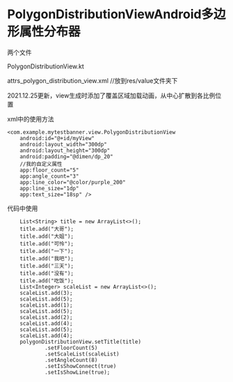 # PolygonDistributionViewAndroid多边形属性分布器 

两个文件

PolygonDistributionView.kt

attrs_polygon_distribution_view.xml       //放到res/value文件夹下

2021.12.25更新，view生成时添加了覆盖区域加载动画，从中心扩散到各比例位置

xml中的使用方法

    <com.example.mytestbanner.view.PolygonDistributionView
        android:id="@+id/myView"
        android:layout_width="300dp"
        android:layout_height="300dp"
        android:padding="@dimen/dp_20"
        //我的自定义属性
        app:floor_count="5"
        app:angle_count="3"
        app:line_color="@color/purple_200"
        app:line_size="1dp"
        app:text_size="18sp" />


代码中使用

        List<String> title = new ArrayList<>();
        title.add("大哥");
        title.add("大姐");
        title.add("可怜");
        title.add("一下");
        title.add("我吧");
        title.add("三天");
        title.add("没有");
        title.add("吃饭");
        List<Integer> scaleList = new ArrayList<>();
        scaleList.add(3);
        scaleList.add(5);
        scaleList.add(1);
        scaleList.add(5);
        scaleList.add(2);
        scaleList.add(4);
        scaleList.add(5);
        scaleList.add(4);
        polygonDistributionView.setTitle(title)
                .setFloorCount(5)
                .setScaleList(scaleList)
                .setAngleCount(8)
                .setIsShowConnect(true)
                .setIsShowLine(true);
